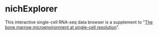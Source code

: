 # nichExplorer

This interactive single-cell RNA-seq data browser is a supplement to "[The bone marrow microenvironment at single-cell resolution](https://doi.org/10.1038/s41586-019-1104-8)".
